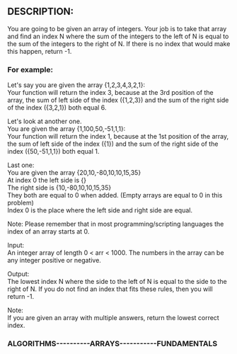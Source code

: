 ## DESCRIPTION:
You are going to be given an array of integers. Your job is to take that array and find an index N where the sum of the integers to the left of N is equal to the sum of the integers to the right of N. If there is no index that would make this happen, return -1.

### For example:

Let's say you are given the array {1,2,3,4,3,2,1}:   
Your function will return the index 3, because at the 3rd position of the array, the sum of left side of the index ({1,2,3}) and the sum of the right side of the index ({3,2,1}) both equal 6.

Let's look at another one.   
You are given the array {1,100,50,-51,1,1}:   
Your function will return the index 1, because at the 1st position of the array, the sum of left side of the index ({1}) and the sum of the right side of the index ({50,-51,1,1}) both equal 1.

Last one:   
You are given the array {20,10,-80,10,10,15,35}   
At index 0 the left side is {}   
The right side is {10,-80,10,10,15,35}   
They both are equal to 0 when added. (Empty arrays are equal to 0 in this problem)   
Index 0 is the place where the left side and right side are equal.   

Note: Please remember that in most programming/scripting languages the index of an array starts at 0.

Input:   
An integer array of length 0 < arr < 1000. The numbers in the array can be any integer positive or negative.

Output:   
The lowest index N where the side to the left of N is equal to the side to the right of N. If you do not find an index that fits these rules, then you will return -1.

Note:   
If you are given an array with multiple answers, return the lowest correct index.

### ALGORITHMS----------ARRAYS-----------FUNDAMENTALS